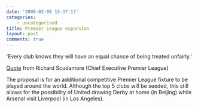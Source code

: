 ```yaml
---
date: '2008-02-08 15:37:17'
categories:
    - uncategorised
title: Premier League expansion
layout: post
comments: true
---
```

'Every club knows they will have an equal chance of being treated
unfairly.'

[Quote](http://football.guardian.co.uk/News_Story/0,,2254603,00.html)
from Richard Scudamore (Chief Executive Premier League)

The proposal is for an additional competitive Premier League fixture to
be played around the world. Although the top 5 clubs will be seeded,
this still allows for the possibility of United drawing Derby at home
(in Beijing) while Arsenal visit Liverpool (in Los Angeles).
